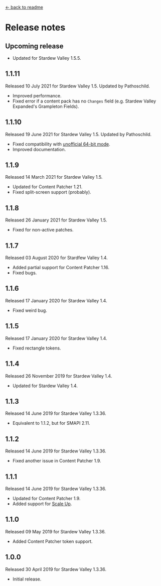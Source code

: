 ﻿﻿[← back to readme](README.md)

# Release notes
## Upcoming release
* Updated for Stardew Valley 1.5.5.

## 1.1.11
Released 10 July 2021 for Stardew Valley 1.5. Updated by Pathoschild.

* Improved performance.
* Fixed error if a content pack has no `Changes` field (e.g. Stardew Valley Expanded's Grampleton Fields).

## 1.1.10
Released 19 June 2021 for Stardew Valley 1.5. Updated by Pathoschild.

* Fixed compatibility with [unofficial 64-bit mode](https://stardewvalleywiki.com/Modding:Migrate_to_64-bit_on_Windows).
* Improved documentation.

## 1.1.9
Released 14 March 2021 for Stardew Valley 1.5.

* Updated for Content Patcher 1.21.
* Fixed split-screen support (probably).

## 1.1.8
Released 26 January 2021 for Stardew Valley 1.5.

* Fixed for non-active patches.

## 1.1.7
Released 03 August 2020 for Stardfew Valley 1.4.

* Added partial support for Content Patcher 1.16.
* Fixed bugs.

## 1.1.6
Released 17 January 2020 for Stardew Valley 1.4.

* Fixed weird bug.

## 1.1.5
Released 17 January 2020 for Stardew Valley 1.4.

* Fixed rectangle tokens.

## 1.1.4
Released 26 November 2019 for Stardew Valley 1.4.

* Updated for Stardew Valley 1.4.

## 1.1.3
Released 14 June 2019 for Stardew Valley 1.3.36.

* Equivalent to 1.1.2, but for SMAPI 2.11.

## 1.1.2
Released 14 June 2019 for Stardew Valley 1.3.36.

* Fixed another issue in Content Patcher 1.9.

## 1.1.1
Released 14 June 2019 for Stardew Valley 1.3.36.

* Updated for Content Patcher 1.9.
* Added support for [Scale Up](https://www.nexusmods.com/stardewvalley/mods/3130).

## 1.1.0
Released 09 May 2019 for Stardew Valley 1.3.36.

* Added Content Patcher token support.

## 1.0.0
Released 30 April 2019 for Stardew Valley 1.3.36.

* Initial release.
